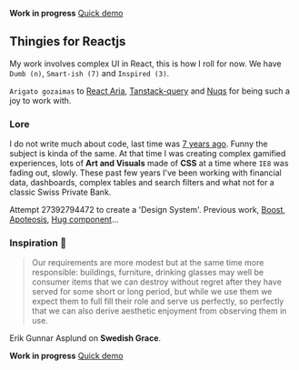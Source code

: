 **Work in progress** [Quick demo](https://polmoneys.github.io/react-thingie)

## Thingies for Reactjs

My work involves complex UI in React, this is how I roll for now.
We have `Dumb (n)`, `Smart-ish (7)` and `Inspired (3)`.

`Arigato gozaimas` to [React Aria](https://react-spectrum.adobe.com/react-aria/FocusRing.html), [Tanstack-query](https://tanstack.com/query/docs) and
[Nuqs](https://github.com/47ng/nuqs) for being such a joy to work with.

### Lore

I do not write much about code, last time was [7 years ago](https://polmoneys.github.io/). Funny the subject is kinda of the same. At that time I was creating complex gamified experiences, lots of **Art and Visuals** made of **CSS** at a time where `IE8` was fading out, slowly. These past few years I've been working with financial data, dashboards, complex tables and search filters and what not for a classic Swiss Private Bank.

Attempt 27392794472 to create a 'Design System'. Previous work, [Boost](https://github.com/polmoneys/boost), [Apoteosis](https://www.apotheosis.party/), [Hug component](https://github.com/polmoneys/Hug)...

### Inspiration 💐

> Our requirements are more modest but at the same time more responsible:
> buildings, furniture, drinking glasses may well be consumer items that
> we can destroy without regret after they have served for some short or
> long period, but while we use them we expect them to full fill their role and serve us perfectly, so perfectly that we can also derive aesthetic
> enjoyment from observing them in use.

Erik Gunnar Asplund on **Swedish Grace**.

**Work in progress** [Quick demo](https://polmoneys.github.io/react-thingie)

